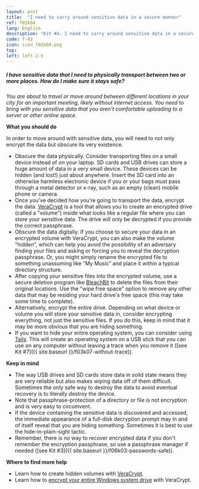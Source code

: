 ```yaml
---
layout: post
title:  "I need to carry around sensitive data in a secure manner"
ref: f02k04
lang: English
description: "Kit #4. I need to carry around sensitive data in a secure manner"
code: f-02
icon: icon_f02k04.png
top:
left: left-2-5
---
```


##### I have sensitive data that I need to physically transport between two or more places. How do I make sure it stays safe?

*You are about to travel or move around between different locations in your city for an important meeting, likely without internet access. You need to bring with you sensitive data that you aren’t comfortable uploading to a server or other online space.*

**What you should do**

In order to move around with sensitive data, you will need to not only encrypt the data but obscure its very existence.

+ Obscure the data physically. Consider transporting files on a small device instead of on your laptop. SD cards and USB drives can store a huge amount of data in a very small device. These devices can be hidden (and lost!) just about anywhere. Insert the SD card into an otherwise harmless electronic device if you or your bags must pass through a metal detector or x-ray, such as an empty (clean) mobile phone or camera.
+ Once you’ve decided how you’re going to transport the data, encrypt the data. [VeraCrypt](https://securityinabox.org/en/guide/veracrypt/windows/) is a tool that allows you to create an encrypted drive (called a "volume") inside what looks like a regular file where you can store your sensitive data. The drive will only be decrypted if you provide the correct passphrase.
+ Obscure the data digitally. If you choose to secure your data in an encrypted volume with VeraCrypt, you can also make the volume “hidden”, which can help you avoid the possibility of an adversary finding your files and asking or forcing you to reveal the decryption passphrase. Or, you might simply rename the encrypted file to something unassuming like “My Music” and place it within a typical directory structure.
+ After copying your sensitive files into the encrypted volume, use a secure deletion program like [BleachBit](https://ssd.eff.org/en/module/how-delete-your-data-securely-windows) to delete the files from their original locations. Use the "wipe free space" option to remove any other data that may be residing your hard drive's free space (this may take some time to complete).
+ Alternatively, encrypt the entire drive. Depending on what device or volume you will store your sensitive data in, consider encrypting everything, not just the sensitive files. If you do this, keep in mind that it may be more obvious that you are hiding something.
+ If you want to hide your entire operating system, you can consider using [Tails](https://tails.boum.org/). This will create an operating system on a USB stick that you can use on any computer without leaving a trace when you remove it ([see Kit #7]({{ site.baseurl }}/f03k07-without-trace)).

**Keep in mind**

+ The way USB drives and SD cards store data in solid state means they are very reliable but also makes wiping data off of them difficult. Sometimes the only safe way to destroy the data to avoid eventual recovery is to literally destroy the device.
+ Note that passphrase-protection of a directory or file is not encryption and is very easy to circumvent.
+ If the device containing the sensitive data is discovered and accessed, the immediate appearance of a full-disk decryption prompt may in and of itself reveal that you are hiding something. Sometimes it is best to use the hide-in-plain-sight tactic.
+ Remember, there is no way to recover encrypted data if you don't remember the encryption passphrase, so use a passphrase manager if needed ([see Kit #3]({{ site.baseurl }}/f06k03-passwords-safe)).

**Where to find more help**

+ Learn how to create hidden volumes with [VeraCrypt](https://securityinabox.org/en/guide/veracrypt/windows/).
+ Learn how to [encrypt your entire Windows system drive](https://www.howtogeek.com/howto/6169/use-truecrypt-to-secure-your-data/) with VeraCrypt.
